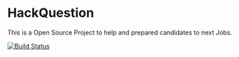 # HackQuestion
This is a Open Source Project to help and prepared candidates to next Jobs.

[![Build Status](https://travis-ci.org/shpsyte/HackQuestion.svg?branch=master)](https://travis-ci.org/shpsyte/HackQuestion)
